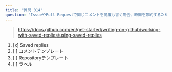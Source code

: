 ```yaml
---
title: "質問 014"
question: "IssueやPull Requestで同じコメントを何度も書く場合、時間を節約するために使えるGitHubの機能はどれですか？"
---
```



> https://docs.github.com/en/get-started/writing-on-github/working-with-saved-replies/using-saved-replies
1. [x] Saved replies
1. [ ] コメントテンプレート
1. [ ] Repositoryテンプレート
1. [ ] ラベル